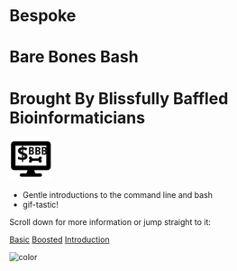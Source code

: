 # Bespoke
# **Bare Bones Bash**
# Brought By Blissfully Baffled Bioinformaticians

<div width="30px"><img src="_images/BareBonesBash_Icon.svg" width="15%" min-width: 400px/></div>

* Gentle introductions to the command line and bash
* gif-tastic!

Scroll down for more information or jump straight to it:

[Basic](bbb1/README.md)
[Boosted](bbb2/README.md)
[Introduction](#bespokebarebonesbashbroughtbyblissfullybaffledbioinformaticians)

<!-- background color -->

![color](#FFFFFF)
